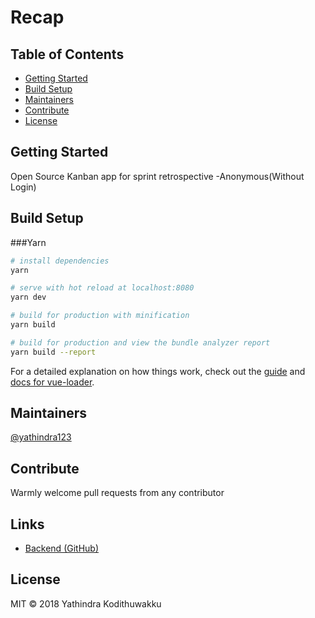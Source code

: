 # Recap

## Table of Contents
- [Getting Started](#getting-started)
- [Build Setup](#build-setup)
- [Maintainers](#maintainers)
- [Contribute](#contribute)
- [License](#license)

## Getting Started

Open Source Kanban app for sprint retrospective -Anonymous(Without Login)

## Build Setup

###Yarn

``` bash
# install dependencies
yarn

# serve with hot reload at localhost:8080
yarn dev

# build for production with minification
yarn build

# build for production and view the bundle analyzer report
yarn build --report
```

For a detailed explanation on how things work, check out the [guide](http://vuejs-templates.github.io/webpack/) and [docs for vue-loader](http://vuejs.github.io/vue-loader).

## Maintainers

[@yathindra123](https://github.com/yathindra123)

## Contribute

Warmly welcome pull requests from any contributor

## Links

- [Backend (GitHub)](https://github.com/yathindra123/recap-be)

## License

MIT © 2018 Yathindra Kodithuwakku

